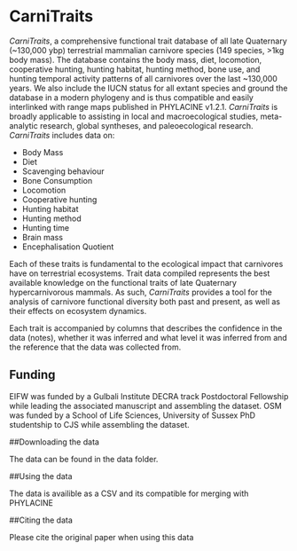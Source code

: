 # **CarniTraits**

*CarniTraits*, a comprehensive functional trait database of all late Quaternary (\~130,000 ybp) terrestrial mammalian carnivore species (149 species, \>1kg body mass). The database contains the body mass, diet, locomotion, cooperative hunting, hunting habitat, hunting method, bone use, and hunting temporal activity patterns of all carnivores over the last \~130,000 years. We also include the IUCN status for all extant species and ground the database in a modern phylogeny and is thus compatible and easily interlinked with range maps published in PHYLACINE v1.2.1. *CarniTraits* is broadly applicable to assisting in local and macroecological studies, meta-analytic research, global syntheses, and paleoecological research. *CarniTraits* includes data on:

-   Body Mass
-   Diet
-   Scavenging behaviour
-   Bone Consumption
-   Locomotion
-   Cooperative hunting
-   Hunting habitat
-   Hunting method
-   Hunting time
-   Brain mass
-   Encephalisation Quotient

Each of these traits is fundamental to the ecological impact that carnivores have on terrestrial ecosystems. Trait data compiled represents the best available knowledge on the functional traits of late Quaternary hypercarnivorous mammals. As such, *CarniTraits* provides a tool for the analysis of carnivore functional diversity both past and present, as well as their effects on ecosystem dynamics.

Each trait is accompanied by columns that describes the confidence in the data (notes), whether it was inferred and what level it was inferred from and the reference that the data was collected from.

## Funding

EIFW was funded by a Gulbali Institute DECRA track Postdoctoral Fellowship while leading the associated manuscript and assembling the dataset. OSM was funded by a School of Life Sciences, University of Sussex PhD studentship to CJS while assembling the dataset.

##Downloading the data

The data can be found in the data folder. 

##Using the data

The data is availible as a CSV and its compatible for merging with PHYLACINE

##Citing the data

Please cite the original paper when using this data
